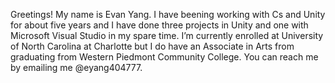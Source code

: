 Greetings! My name is Evan Yang.
I have beening working with Cs and Unity for about five years and I have done three projects in Unity and one with Microsoft Visual Studio in my spare time.
I’m currently enrolled at University of North Carolina at Charlotte but I do have an Associate in Arts from graduating from Western Piedmont Community College. 
You can reach me by emailing me @eyang404777.
